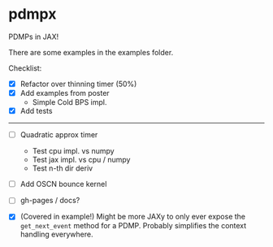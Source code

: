 # pdmpx
PDMPs in JAX!

There are some examples in the examples folder.




Checklist:
 * [x] Refactor over thinning timer (50%)
 * [x] Add examples from poster
   * Simple Cold BPS impl.
 * [x] Add tests
----
 * [ ] Quadratic approx timer
   * Test cpu impl. vs numpy
   * Test jax impl. vs cpu / numpy
   * Test n-th dir deriv
 * [ ] Add OSCN bounce kernel
 * [ ] gh-pages / docs?
 * [x] (Covered in example!) Might be more JAXy to only ever expose the ```get_next_event``` method for a PDMP.
       Probably simplifies the context handling everywhere.

